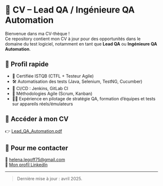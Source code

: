 # 📄 CV – Lead QA / Ingénieure QA Automation

Bienvenue dans ma CV-thèque !  
Ce repository contient mon CV à jour pour des opportunités dans le domaine du test logiciel, notamment en tant que **Lead QA** ou **Ingénieure QA Automation**.

## 🧠 Profil rapide

- 🎯 Certifiée ISTQB (CTFL + Testeur Agile)
- 🛠️ Automatisation des tests (Java, Selenium, TestNG, Cucumber)
- 🔁 CI/CD : Jenkins, GitLab CI
- 💬 Méthodologies Agile (Scrum, Kanban)
- 👩‍🏫 Expérience en pilotage de stratégie QA, formation d’équipes et tests sur appareils réels/émulateurs

## 📎 Accéder à mon CV

👉 [Lead_QA_Automation.pdf](https://github.com/helenaLGF/CV/blob/main/Lead_QA_Automation.pdf)

## 🔗 Pour me contacter

📧 helena.legoff75@gmail.com  
🔗 [Mon profil LinkedIn](https://www.linkedin.com/in/helenalegoff/)

---

> Dernière mise à jour : avril 2025.
